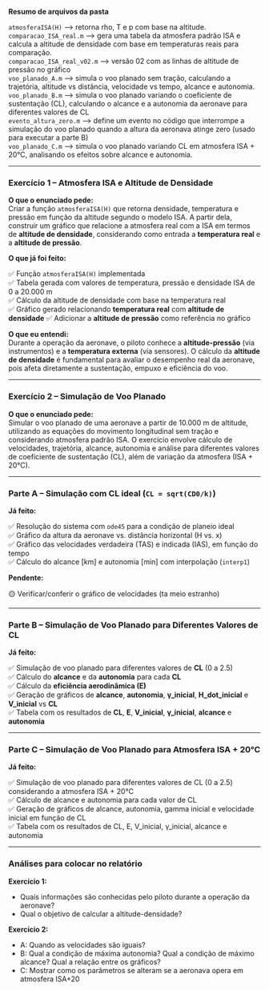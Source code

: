 **Resumo de arquivos da pasta**

`atmosferaISA(H)` —> retorna rho, T e p com base na altitude.  
`comparacao_ISA_real.m` —> gera uma tabela da atmosfera padrão ISA e calcula a altitude de densidade com base em temperaturas reais para comparação.  
`comparacao_ISA_real_v02.m` —> versão 02 com as linhas de altitude de pressão no gráfico  
`voo_planado_A.m`  —> simula o voo planado sem tração, calculando a trajetória, altitude vs distância, velocidade vs tempo, alcance e autonomia.  
`voo_planado_B.m`  —> simula o voo planado variando o coeficiente de sustentação (CL), calculando o alcance e a autonomia da aeronave para diferentes valores de CL  
`evento_altura_zero.m`   —> define um evento no código que interrompe a simulação do voo planado quando a altura da aeronava atinge zero (usado para executar a parte B)  
`voo_planado_C.m`  —>  simula o voo planado variando CL em atmosfera ISA + 20°C, analisando os efeitos sobre alcance e autonomia.  

---

### Exercício 1 – Atmosfera ISA e Altitude de Densidade

**O que o enunciado pede:**  
Criar a função `atmosferaISA(H)` que retorna densidade, temperatura e pressão em função da altitude segundo o modelo ISA. A partir dela, construir um gráfico que relacione a atmosfera real com a ISA em termos de **altitude de densidade**, considerando como entrada a **temperatura real** e a **altitude de pressão**.

**O que já foi feito:**  

✅ Função `atmosferaISA(H)` implementada  
✅ Tabela gerada com valores de temperatura, pressão e densidade ISA de 0 a 20.000 m  
✅ Cálculo da altitude de densidade com base na temperatura real  
✅ Gráfico gerado relacionando **temperatura real** com **altitude de densidade**
✅ Adicionar a **altitude de pressão** como referência no gráfico

**O que eu entendi:**  
Durante a operação da aeronave, o piloto conhece a **altitude-pressão** (via instrumentos) e a **temperatura externa** (via sensores). O cálculo da **altitude de densidade** é fundamental para avaliar o desempenho real da aeronave, pois afeta diretamente a sustentação, empuxo e eficiência do voo.

--- 

### Exercício 2 – Simulação de Voo Planado

**O que o enunciado pede:**  
Simular o voo planado de uma aeronave a partir de 10.000 m de altitude, utilizando as equações do movimento longitudinal sem tração e considerando atmosfera padrão ISA. O exercício envolve cálculo de velocidades, trajetória, alcance, autonomia e análise para diferentes valores de coeficiente de sustentação (CL), além de variação da atmosfera (ISA + 20°C).

---

### Parte A – Simulação com CL ideal (`CL = sqrt(CD0/k)`)

**Já feito:**

✅ Resolução do sistema com `ode45` para a condição de planeio ideal  
✅ Gráfico da altura da aeronave vs. distância horizontal (H vs. x)  
✅ Gráfico das velocidades verdadeira (TAS) e indicada (IAS), em função do tempo  
✅ Cálculo do alcance [km] e autonomia [min] com interpolação (`interp1`)

**Pendente:**

🟡 Verificar/conferir o gráfico de velocidades (ta meio estranho)

---

### Parte B – Simulação de Voo Planado para Diferentes Valores de CL

**Já feito:**

✅ Simulação de voo planado para diferentes valores de **CL** (0 a 2.5)  
✅ Cálculo do **alcance** e da **autonomia** para cada **CL**  
✅ Cálculo da **eficiência aerodinâmica (E)**  
✅ Geração de gráficos de **alcance**, **autonomia**, **γ_inicial**, **H_dot_inicial** e **V_inicial** vs **CL**  
✅ Tabela com os resultados de **CL**, **E**, **V_inicial**, **γ_inicial**, **alcance** e **autonomia**

---

### Parte C – Simulação de Voo Planado para Atmosfera ISA + 20°C

**Já feito:**

✅ Simulação de voo planado para diferentes valores de CL (0 a 2.5) considerando a atmosfera ISA + 20°C  
✅ Cálculo de alcance e autonomia para cada valor de CL  
✅ Geração de gráficos de alcance, autonomia, gamma inicial e velocidade inicial em função de CL  
✅ Tabela com os resultados de CL, E, V_inicial, γ_inicial, alcance e autonomia


---

### Análises para colocar no relatório

**Exercício 1:**  
- Quais informações são conhecidas pelo piloto durante a operação da aeronave?
- Qual o objetivo de calcular a altitude-densidade?

**Exercício 2:**  
- A: Quando as velocidades são iguais?
- B: Qual a condição de máxima autonomia? Qual a condição de máximo alcance? Qual a relação entre os gráficos?
- C: Mostrar como os parâmetros se alteram se a aeronava opera em atmosfera ISA+20
